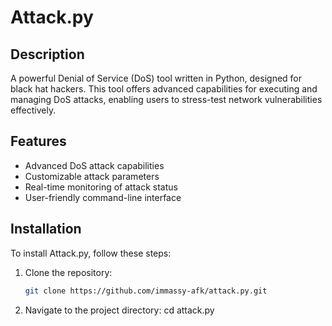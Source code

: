 # Attack.py

## Description
A powerful Denial of Service (DoS) tool written in Python, designed for black hat hackers. This tool offers advanced capabilities for executing and managing DoS attacks, enabling users to stress-test network vulnerabilities effectively.

## Features
- Advanced DoS attack capabilities
- Customizable attack parameters
- Real-time monitoring of attack status
- User-friendly command-line interface

## Installation
To install Attack.py, follow these steps:

1. Clone the repository:
   ```bash
   git clone https://github.com/immassy-afk/attack.py.git

2. Navigate to the project directory:
cd attack.py

